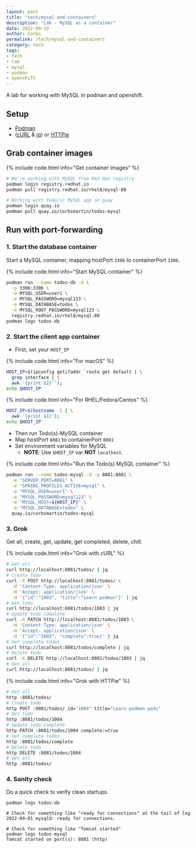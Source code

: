 ```yaml
---
layout: post
title: "tech/mysql-and-containers"
description: "Lab - MySQL as a container"
date: 2022-09-10
author: Corbs
permalink: /tech/mysql-and-containers
category: tech
tags:
- tech
- lab
- mysql
- podman
- openshift
---
```


A lab for working with MySQL in podman and openshift.

## Setup

* [Podman](https://github.com/containers/podman)
* ([cURL](https://curl.se/) & [jq](https://stedolan.github.io/jq/download/)) or [HTTPie](https://httpie.io/)

## Grab container images

{% include code.html info="Get container images" %}
```bash
# We're working with MySQL from Red Hat registry
podman login registry.redhat.io
podman pull registry.redhat.io/rhel8/mysql-80

# Working with Todo(s) MySQL app on quay
podman login quay.io
podman pull quay.io/corbsmartin/todos-mysql
```

## Run with port-forwarding

### 1. Start the database container

Start a MySQL container, mapping hostPort `3306` to containerPort `3306`.

{% include code.html info="Start MySQL container" %}
```bash
podman run --name todos-db -d \
  -p 3306:3306 \
  -e MYSQL_USER=user1 \
  -e MYSQL_PASSWORD=mysql123 \
  -e MYSQL_DATABASE=todos \
  -e MYSQL_ROOT_PASSWORD=mysql123 \
  registry.redhat.io/rhel8/mysql-80
podman logs todos-db
```

### 2. Start the client app container

* First, set your `HOST_IP`

{% include code.html info="For macOS" %}
```bash
HOST_IP=$(ipconfig getifaddr `route get default | \
  grep interface | \
  awk '{print $2}'`);
echo $HOST_IP
```

{% include code.html info="For RHEL/Fedora/Centos" %}
```bash
HOST_IP=$(hostname -I | \
  awk '{print $1}');
echo $HOST_IP
```

* Then run Todo(s)-MySQL container
* Map hostPort `8081` to containerPort `8081`
* Set environment variables for MySQL
  * __NOTE__: Use `$HOST_IP` var __NOT__ `localhost`.

{% include code.html info="Run the Todo(s) MySQL container" %}
```bash
podman run --name todos-mysql -d -p 8081:8081 \
  -e "SERVER_PORT=8081" \
  -e "SPRING_PROFILES_ACTIVE=mysql" \
  -e "MYSQL_USER=user1" \
  -e "MYSQL_PASSWORD=mysql123" \
  -e "MYSQL_HOST=${HOST_IP}" \
  -e "MYSQL_DATABASE=todos" \
  quay.io/corbsmartin/todos-mysql
```

### 3. Grok

Get all, create, get, update, get completed, delete, chill.

{% include code.html info="Grok with cURL" %}
```bash
# Get all
curl http://localhost:8081/todos/ | jq
# Create todo
curl -X POST http://localhost:8081/todos/ \
  -H 'Content-Type: application/json' \
  -H 'Accept: application/json' \
  -d '{"id":"1003", "title":"Learn podman"}' | jq
# Get todo
curl http://localhost:8081/todos/1003 | jq
# Update todo complete
curl -X PATCH http://localhost:8081/todos/1003 \
  -H 'Content-Type: application/json' \
  -H 'Accept: application/json' \
  -d '{"id":"1003", "complete":true}' | jq
# Get complete todos
curl http://localhost:8081/todos/complete | jq
# Delete todo
curl -X DELETE http://localhost:8081/todos/1003 | jq
# Get all
curl http://localhost:8081/todos/ | jq
```

{% include code.html info="Grok with HTTPie" %}
```bash
# Get all
http :8081/todos/
# Create todo
http POST :8081/todos/ id="1004" title="Learn podman pods"
# Get todo
http :8081/todos/1004
# Update todo complete
http PATCH :8081/todos/1004 complete:=true
# Get complete todos
http :8081/todos/complete
# Delete todo
http DELETE :8081/todos/1004
# Get all
http :8081/todos/
```

### 4. Sanity check

Do a quick check to verify clean startups.

```text
podman logs todos-db

# Check for something like "ready for connections" at the tail of log
2022-09-01 mysqld: ready for connections.

# Check for something like "Tomcat started"
podman logs todos-mysql
Tomcat started on port(s): 8081 (http)
```

